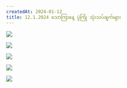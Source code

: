 ```yaml
---
createdAt: 2024-01-12
title: 12.1.2024 သောကြာနေ့ ပွဲကြို သုံးသပ်ချက်များ
---
```

![](/img/img_2406.jpeg)

![](/img/img_2407.jpeg)

![](/img/img_2408.jpeg)

![](/img/img_2409.jpeg)

![](/img/img_2410.jpeg)